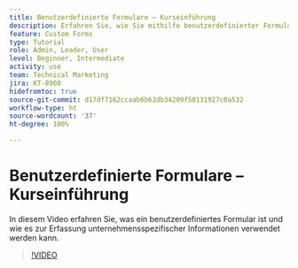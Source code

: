 ```yaml
---
title: Benutzerdefinierte Formulare – Kurseinführung
description: Erfahren Sie, wie Sie mithilfe benutzerdefinierter Formulare unternehmensspezifische Informationen erfassen können.
feature: Custom Forms
type: Tutorial
role: Admin, Leader, User
level: Beginner, Intermediate
activity: use
team: Technical Marketing
jira: KT-8908
hidefromtoc: true
source-git-commit: d17df7162ccaab6b62db34209f50131927c0a532
workflow-type: ht
source-wordcount: '37'
ht-degree: 100%

---
```


# Benutzerdefinierte Formulare – Kurseinführung

In diesem Video erfahren Sie, was ein benutzerdefiniertes Formular ist und wie es zur Erfassung unternehmensspezifischer Informationen verwendet werden kann.

>[!VIDEO](https://video.tv.adobe.com/v/3432754/?quality=12&learn=on&enablevpops&captions=ger)
